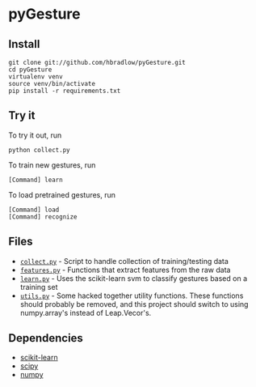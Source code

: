 pyGesture
=========

Install
-------

    git clone git://github.com/hbradlow/pyGesture.git
    cd pyGesture
    virtualenv venv
    source venv/bin/activate
    pip install -r requirements.txt

Try it
------

To try it out, run

    python collect.py

To train new gestures, run

    [Command] learn

To load pretrained gestures, run

    [Command] load
    [Command] recognize

Files
-----

* [`collect.py`](https://github.com/hbradlow/pyGesture/blob/master/collect.py) - Script to handle collection of training/testing data
* [`features.py`](https://github.com/hbradlow/pyGesture/blob/master/features.py) - Functions that extract features from the raw data
* [`learn.py`](https://github.com/hbradlow/pyGesture/blob/master/learn.py) - Uses the scikit-learn svm to classify gestures based on a training set
* [`utils.py`](https://github.com/hbradlow/pyGesture/blob/master/utils.py) - Some hacked together utility functions. These functions should probably be removed, and this project should switch to using numpy.array's instead of Leap.Vecor's.

Dependencies
------------

* [scikit-learn](http://scikit-learn.org/)
* [scipy](http://www.scipy.org/)
* [numpy](http://numpy.scipy.org/)
